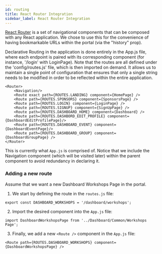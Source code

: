 ```yaml
---
id: routing
title: React Router Integration
sidebar_label: React Router Integration
---
```

[React Router](https://reacttraining.com/react-router/) is a set of navigational components that can be composed with any React application. We chose to use this for the convenience of having bookmarkable URLs within the portal (via the "history" prop). 

Declarative Routing in the application is done entirely in the App.js file, where each endpoint is paired with its corresponding component (for instance, '/login' with LoginPage). Note that the routes are all defined under the 'config/routes.js' file, which is then imported on demand. It allows us to maintain a single point of configuration that ensures that only a single string needs to be modified in order to be reflected within the entire application.

```
<Router>
    <Navigation/> 
    <Route exact path={ROUTES.LANDING} component={HomePage} />
    <Route path={ROUTES.SPONSORS} component={SponsorsPage} />
    <Route path={ROUTES.LOGIN} component={LoginPage} />
    <Route path={ROUTES.SIGNUP} component={SignUpPage} />
    <Route path={ROUTES.DASHBOARD_HOME} component={Dashboard} />
    <Route path={ROUTES.DASHBORD_EDIT_PROFILE} component={DashboardEditProfilePage}/>
    <Route path={ROUTES.DASHBOARD_EVENT} component={DashboardEventPage}/>                
    <Route path={ROUTES.DASHBOARD_GROUP} component={DashboardGroupPage} />
</Router> 
```

This is currently what ```App.js``` is comprised of. Notice that we include the Navigation component (which will be visited later) within the parent component to avoid redundancy in declaring it. 

### Adding a new route
Assume that we want a new Dashboard Workshops Page in the portal.

1. We start by defining the route in the ```routes.js``` file:
```
export const DASHBOARD_WORKSHOPS = '/dashboard/workshops';
```

2. Import the desired component into the ```App.js``` file:

```
import DashboardWorkshopsPage from '../Dashboard/Common/Workshops Page';
```

3. Finally, we add a new ```<Route />``` component in the ```App.js``` file:
```
<Route path={ROUTES.DASHBOARD_WORKSHOPS} component={DashboardWorkshopsPage} />
```
